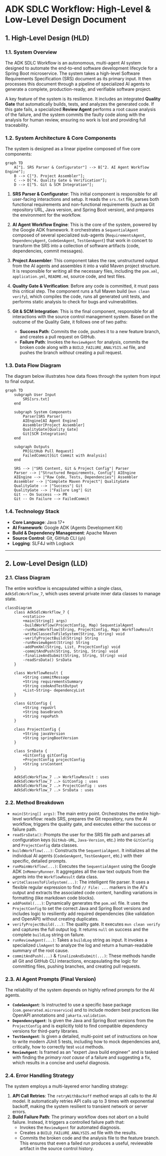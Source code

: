 # ADK SDLC Workflow: High-Level & Low-Level Design Document

## 1. High-Level Design (HLD)

### 1.1. System Overview

The ADK SDLC Workflow is an autonomous, multi-agent AI system designed to automate the end-to-end software development lifecycle for a Spring Boot microservice. The system takes a high-level Software Requirements Specification (SRS) document as its primary input. It then processes this document through a pipeline of specialized AI agents to generate a complete, production-ready, and verifiable software project.

A key feature of the system is its resilience. It includes an integrated **Quality Gate** that automatically builds, tests, and analyzes the generated code. If this gate fails, a specialized **Review Agent** performs a root cause analysis of the failure, and the system commits the faulty code along with the analysis for human review, ensuring no work is lost and providing full traceability.

### 1.2. System Architecture & Core Components

The system is designed as a linear pipeline composed of five core components:

```mermaid
graph TD
    A["1. SRS Parser & Configurator"] --> B["2. AI Agent Workflow Engine"];
    B --> C["3. Project Assembler"];
    C --> D["4. Quality Gate & Verification"];
    D --> E["5. Git & SCM Integration"];
```

1.  **SRS Parser & Configurator**: This initial component is responsible for all user-facing interactions and setup. It reads the `srs.txt` file, parses both functional requirements and non-functional requirements (such as Git repository URL, Java version, and Spring Boot version), and prepares the environment for the workflow.

2.  **AI Agent Workflow Engine**: This is the core of the system, powered by the Google ADK framework. It orchestrates a `SequentialAgent` composed of several specialized sub-agents (`RequirementsAgent`, `DependencyAgent`, `CodeGenAgent`, `TestGenAgent`) that work in concert to transform the SRS into a collection of software artifacts (code, dependencies, commit messages).

3.  **Project Assembler**: This component takes the raw, unstructured output from the AI agents and assembles it into a valid Maven project structure. It is responsible for writing all the necessary files, including the `pom.xml`, `application.yml`, `README.md`, source code, and test files.

4.  **Quality Gate & Verification**: Before any code is committed, it must pass this critical step. The component runs a full Maven build (`mvn clean verify`), which compiles the code, runs all generated unit tests, and performs static analysis to check for bugs and vulnerabilities.

5.  **Git & SCM Integration**: This is the final component, responsible for all interactions with the source control management system. Based on the outcome of the Quality Gate, it follows one of two paths:
    -   **Success Path**: Commits the code, pushes it to a new feature branch, and creates a pull request on GitHub.
    -   **Failure Path**: Invokes the `ReviewAgent` for analysis, commits the broken code along with a `BUILD_FAILURE_ANALYSIS.md` file, and pushes the branch *without* creating a pull request.

### 1.3. Data Flow Diagram

The diagram below illustrates how data flows through the system from input to final output.

```mermaid
graph TD
    subgraph User Input
        SRS[srs.txt]
    end

    subgraph System Components
        Parser[SRS Parser]
        AIEngine[AI Agent Engine]
        Assembler[Project Assembler]
        QualityGate[Quality Gate]
        Git[SCM Integration]
    end

    subgraph Outputs
        PR[GitHub Pull Request]
        FailedCommit[Git Commit with Analysis]
    end

    SRS --> |"SRS Content, Git & Project Config"| Parser
    Parser --> |"Structured Requirements, Config"| AIEngine
    AIEngine --> |"Raw Code, Tests, Dependencies"| Assembler
    Assembler --> |"Complete Maven Project"| QualityGate
    QualityGate --> |"Success"| Git
    QualityGate --> |"Failure Log"| Git
    Git -- On Success --> PR
    Git -- On Failure --> FailedCommit
```

### 1.4. Technology Stack

-   **Core Language**: Java 17+
-   **AI Framework**: Google ADK (Agents Development Kit)
-   **Build & Dependency Management**: Apache Maven
-   **Source Control**: Git, GitHub CLI (`gh`)
-   **Logging**: SLF4J with Logback

---

## 2. Low-Level Design (LLD)

### 2.1. Class Diagram

The entire workflow is encapsulated within a single class, `AdkSdlcWorkflow_7`, which uses several private inner data classes to manage state.

```mermaid
classDiagram
    class AdkSdlcWorkflow_7 {
        <<static>>
        +main(String[] args)
        -buildWorkflow(ProjectConfig, Map) SequentialAgent
        -runMainWorkflow(String, ProjectConfig, Map) WorkflowResult
        -writeClassesToFileSystem(String, String) void
        -verifyProjectBuild(String) String
        -runReviewAgent(String) String
        -addPomXml(String, List, ProjectConfig) void
        -commitAndPush(String, String, String) void
        -finalizeAndSubmit(String, String, String) void
        -readSrsData() SrsData
    }

    class WorkflowResult {
        +String commitMessage
        +String requirementsSummary
        +String codeAndTestOutput
        +List~String~ dependencyList
    }

    class GitConfig {
        +String repoUrl
        +String baseBranch
        +String repoPath
    }

    class ProjectConfig {
        +String javaVersion
        +String springBootVersion
    }

    class SrsData {
        +GitConfig gitConfig
        +ProjectConfig projectConfig
        +String srsContent
    }

    AdkSdlcWorkflow_7 ..> WorkflowResult : uses
    AdkSdlcWorkflow_7 ..> GitConfig : uses
    AdkSdlcWorkflow_7 ..> ProjectConfig : uses
    AdkSdlcWorkflow_7 ..> SrsData : uses
```

### 2.2. Method Breakdown

-   `main(String[] args)`: The main entry point. Orchestrates the entire high-level workflow: reads SRS, prepares the Git repository, runs the AI workflow, triggers the quality gate, and executes either the success or failure path.
-   `readSrsData()`: Prompts the user for the SRS file path and parses all configuration keys (`GitHub-URL`, `Java-Version`, etc.) into the `GitConfig` and `ProjectConfig` data classes.
-   `buildWorkflow(...)`: Constructs the `SequentialAgent`. It initializes all the individual AI agents (`CodeGenAgent`, `TestGenAgent`, etc.) with their specific, detailed prompts.
-   `runMainWorkflow(...)`: Executes the `SequentialAgent` using the Google ADK `InMemoryRunner`. It aggregates all the raw text outputs from the agents into the `WorkflowResult` data class.
-   `writeClassesToFileSystem(...)`: The intelligent file parser. It uses a flexible regular expression to find `// File: ...` markers in the AI's output and extracts the associated code content, handling variations in formatting (like markdown code blocks).
-   `addPomXml(...)`: Dynamically generates the `pom.xml` file. It uses the `ProjectConfig` to set the correct Java and Spring Boot versions and includes logic to resiliently add required dependencies (like validation and OpenAPI) without creating duplicates.
-   `verifyProjectBuild(...)`: The quality gate. It executes `mvn clean verify` and captures the full output log. It returns `null` on success and the complete `buildLog` string on failure.
-   `runReviewAgent(...)`: Takes a `buildLog` string as input. It invokes a specialized `LlmAgent` to analyze the log and return a human-readable summary of the root cause.
-   `commitAndPush(...)` & `finalizeAndSubmit(...)`: These methods handle all Git and GitHub CLI interactions, encapsulating the logic for committing files, pushing branches, and creating pull requests.

### 2.3. AI Agent Prompts (Final Version)

The reliability of the system depends on highly refined prompts for the AI agents.

-   **`CodeGenAgent`**: Is instructed to use a specific base package (`com.generated.microservice`) and to include modern best practices like OpenAPI annotations and `jakarta.validation`.
-   **`DependencyAgent`**: Is given the Java and Spring Boot versions from the `ProjectConfig` and is explicitly told to find compatible dependency versions for third-party libraries.
-   **`TestGenAgent`**: Is given a detailed, multi-point set of instructions on how to write modern JUnit 5 tests, including how to mock dependencies and, critically, how to correctly test `void` methods.
-   **`ReviewAgent`**: Is framed as an "expert Java build engineer" and is tasked with finding the *primary root cause* of a failure and suggesting a fix, which results in a concise and useful diagnosis.

### 2.4. Error Handling Strategy

The system employs a multi-layered error handling strategy:
1.  **API Call Retries**: The `retryWithBackoff` method wraps all calls to the AI model. It automatically retries API calls up to 3 times with exponential backoff, making the system resilient to transient network or server errors.
2.  **Build Failure Path**: The primary workflow does not abort on a build failure. Instead, it triggers a controlled failure path that:
    -   Invokes the `ReviewAgent` for automated diagnosis.
    -   Creates a `BUILD_FAILURE_ANALYSIS.md` file with the results.
    -   Commits the broken code and the analysis file to the feature branch.
    This ensures that even a failed run produces a useful, reviewable artifact in the source control history. 